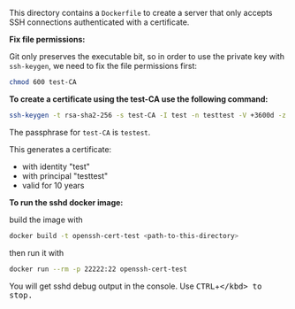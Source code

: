 This directory contains a `Dockerfile` to create a server that only accepts
SSH connections authenticated with a certificate.

**Fix file permissions:**

Git only preserves the executable bit, so in order to use the private key with
`ssh-keygen`, we need to fix the file permissions first:

```bash
chmod 600 test-CA
```

**To create a certificate using the test-CA use the following command:**

```bash
ssh-keygen -t rsa-sha2-256 -s test-CA -I test -n testtest -V +3600d -z 1 my-key-cert.pub
```

The passphrase for `test-CA` is `testest`.

This generates a certificate:
- with identity "test"
- with principal "testtest"
- valid for 10 years

**To run the sshd docker image:**

build the image with

```bash
docker build -t openssh-cert-test <path-to-this-directory>
```

then run it with

```bash
docker run --rm -p 22222:22 openssh-cert-test
```

You will get sshd debug output in the console. Use <kbd>CTRL</kbd>+<kbd>\</kbd> to stop.
